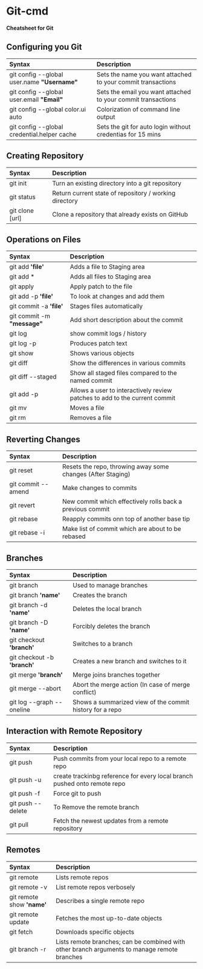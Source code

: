 # Git-cmd

**Cheatsheet for Git**

## Configuring you Git

| Syntax | Description |
| :--- | :--- |
| git config --global user.name **"Username"** | Sets the name you want attached to your commit transactions |
| git config --global user.email **"Email"** | Sets the email you want attached to your commit transactions |
| git config --global color.ui auto | Colorization of command line output |
| git config --global credential.helper cache | Sets the git for auto login without credentias for 15 mins | 


## Creating Repository

| Syntax | Description |
| :--- | :--- |
| git init | Turn an existing directory into a git repository |
| git status | Return current state of repository / working directory |
| git clone [url] |  Clone a repository that already exists on GitHub |


## Operations on Files

| Syntax | Description |
| :--- | :--- |
| git add **'file'** | Adds a file to Staging area |
| git add * | Adds all files to Staging area |
| git apply | Apply patch to the file | 
| git add -p **'file'** | To look at changes and add them |
| git commit -a **'file'** | Stages files automatically | 
| git commit -m **"message"** | Add short description about the commit |
| git log | show commit logs / history |
| git log -p | Produces patch text |
| git show | Shows various objects |
| git diff | Show the differences in various commits |
| git diff --staged | Show all staged files compared to the named commit |
| git add -p | Allows a user to interactively review patches to add to the current commit |
| git mv | Moves a file |
| git rm | Removes a file |
	

## Reverting Changes

| Syntax | Description |	
| :--- | :--- |
| git reset |  Resets the repo, throwing away some changes (After Staging) |
| git commit --amend | Make changes to commits |
| git revert | New commit which effectively rolls back a previous commit |
| git rebase | Reapply commits onn top of another base tip |
| git rebase -i | Make list of commit which are about to be rebased |
	

## Branches

| Syntax | Description |
| :--- | :--- |
| git branch | Used to manage branches |
| git branch **'name'** | Creates the branch |
| git branch -d **'name'** | Deletes the local branch |
| git branch -D **'name'** | Forcibly deletes the branch |
| git checkout **'branch'** | Switches to a branch |
| git checkout -b **'branch'** | Creates a new branch and switches to it |
| git merge **'branch'** | Merge joins branches together |
| git merge --abort | Abort the merge action (In case of merge conflict) |
| git log --graph --oneline | Shows a summarized view of the commit history for a repo |


## Interaction with Remote Repository

| Syntax | Description |
| :--- | :--- |
| git push | Push commits from your local repo to a remote repo |
| git push -u | create trackinbg reference for every local branch pushed onto remote repo |
| git push -f | Force git to push |
| git push --delete | To Remove the remote branch |
| git pull | Fetch the newest updates from a remote repository |

	
## Remotes

| Syntax | Description |	
| :--- | :--- |
| git remote | Lists remote repos |
| git remote -v	| List remote repos verbosely |
| git remote show **'name'** | Describes a single remote repo |
| git remote update | Fetches the most up-to-date objects | 
| git fetch | Downloads specific objects |
| git branch -r | Lists remote branches; can be combined with other branch arguments to manage remote branches |

